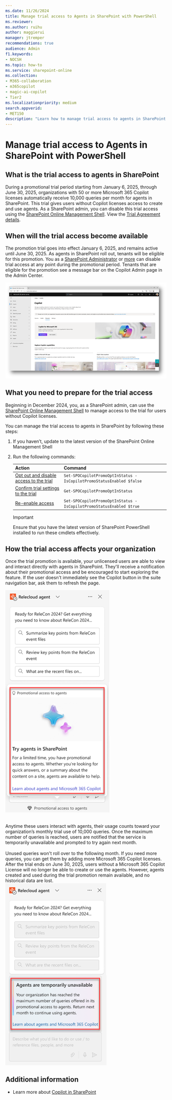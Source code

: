 ```yaml
---
ms.date: 11/26/2024
title: Manage trial access to Agents in SharePoint with PowerShell
ms.reviewer: 
ms.author: ruihu
author: maggierui
manager: jtremper
recommendations: true
audience: Admin
f1.keywords:
- NOCSH
ms.topic: how-to
ms.service: sharepoint-online
ms.collection: 
- M365-collaboration
- m365copilot
- magic-ai-copilot
- Tier2
ms.localizationpriority: medium
search.appverid:
- MET150
description: "Learn how to manage trial access to agents in SharePoint with PowerShell and how the trial access affects your organization."
---
```


# Manage trial access to Agents in SharePoint with PowerShell

## What is the trial access to agents in SharePoint

During a promotional trial period starting from January 6, 2025, through June 30, 2025, organizations with 50 or more Microsoft 365 Copilot licenses automatically receive 10,000 queries per month for agents in SharePoint. This trial gives users without Copilot licenses access to create and use agents. As a SharePoint admin, you can disable this trial access using the [SharePoint Online Management Shell](/powershell/sharepoint/sharepoint-online/introduction-sharepoint-online-management-shell). View the [Trial Agreement details](/legal/microsoft-365/in-app-trials-terms-of-service).

## When will the trial access become available

The promotion trial goes into effect January 6, 2025, and remains active until June 30, 2025. As agents in SharePoint roll out, tenants will be eligible for this promotion. You as a [SharePoint Administrator](/sharepoint/sharepoint-admin-role) or [more](/microsoft-365/admin/add-users/about-admin-roles) can disable trial access at any point during the promotional period. Tenants that are eligible for the promotion see a message bar on the Copilot Admin page in the Admin Center.

![Screenshot of the Copilot Admin page in the Admin Center.](media/agents-sharepoint/admin-center-promo-message.png)

## What you need to prepare for the trial access

Beginning in December 2024, you, as a SharePoint admin, can use the [SharePoint Online Management Shell](/powershell/sharepoint/sharepoint-online/introduction-sharepoint-online-management-shell) to manage access to the trial for users without Copilot licenses.

You can manage the trial access to agents in SharePoint by following these steps:

1. If you haven’t, update to the latest version of the SharePoint Online Management Shell
1. Run the following commands:

   | Action                                      | Command                              |
   |---------------------------------------------|--------------------------------------|
   | [Opt out and disable access to the trial](/powershell/module/sharepoint-online/set-spocopilotpromooptinstatus)  | `Set-SPOCopilotPromoOptInStatus -IsCopilotPromoStatusEnabled $false`     |
   | [Confirm trial settings to the trial](/powershell/module/sharepoint-online/get-spocopilotpromooptinstatus) | `Get-SPOCopilotPromoOptInStatus`     |
   | [Re-enable access](/powershell/module/sharepoint-online/set-spocopilotpromooptinstatus)  | `Set-SPOCopilotPromoOptInStatus -IsCopilotPromoStatusEnabled $true`     |

   > [!IMPORTANT]
   > Ensure that you have the latest version of SharePoint PowerShell installed to run these cmdlets effectively.

## How the trial access affects your organization

<div>
  <div>
Once the trial promotion is available, your unlicensed users are able to view and interact directly with agents in SharePoint. They'll receive a notification about their promotional access and be encouraged to start exploring the feature. If the user doesn't immediately see the Copilot button in the suite navigation bar, ask them to refresh the page.  
    </div>
      <div>

![Screenshot of the trial access message in chat pane.](media/agents-sharepoint/promo-message-to-users.png)
        </div>
    <div >
      <br>Anytime these users interact with agents, their usage counts toward your organization’s monthly trial use of 10,000 queries. Once the maximum number of queries is reached, users are notified that the service is temporarily unavailable and prompted to try again next month.</br>
        <br>
        Unused queries won't roll over to the following month. If you need more queries, you can get them by adding more Microsoft 365 Copilot licenses. After the trial ends on June 30, 2025, users without a Microsoft 365 Copilot License will no longer be able to create or use the agents. However, agents created and used during the trial promotion remain available, and no historical data are lost.</br>
        </div>
    <div >
      ![Screenshot of reaching query limit message.](media/agents-sharepoint/reached-limit-message.png)
    </div>
</div>

## Additional information

- Learn more about [Copilot in SharePoint](https://support.microsoft.com/topic/44e981e7-dcef-4422-977d-967f3dcfe796)
